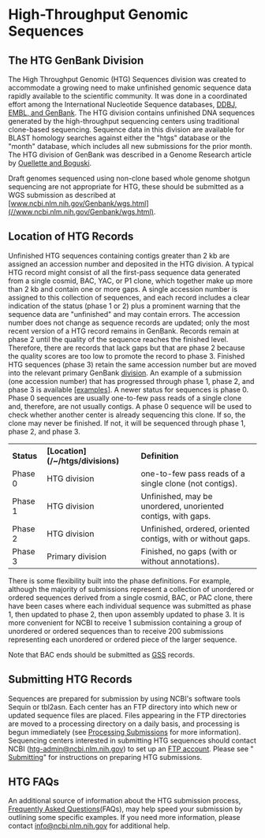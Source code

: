 
# High-Throughput Genomic Sequences

## The HTG GenBank Division

The High Throughput Genomic (HTG) Sequences division was created to accommodate a growing need to make unfinished genomic sequence data rapidly available to the scientific community. It was done in a coordinated effort among the International Nucleotide Sequence databases, [DDBJ, EMBL, and GenBank](/~/collab/). The HTG division contains unfinished DNA sequences generated by the high-throughput sequencing centers using traditional clone-based sequencing. Sequence data in this division are available for BLAST homology searches against either the "htgs" database or the "month" database, which includes all new submissions for the prior month. The HTG division of GenBank was described in a Genome Research article by [Ouellette and Boguski](/~/htgs/paper). 

Draft genomes sequenced using non-clone based whole genome shotgun sequencing are not appropriate for HTG, these should be submitted as a WGS submission as described at [www.ncbi.nlm.nih.gov/Genbank/wgs.html](//www.ncbi.nlm.nih.gov/Genbank/wgs.html).

## Location of HTG Records

Unfinished HTG sequences containing contigs greater than 2 kb are assigned an accession number and deposited in the HTG division. A typical HTG record might consist of all the first-pass sequence data generated from a single cosmid, BAC, YAC, or P1 clone, which together make up more than 2 kb and contain one or more gaps. A single accession number is assigned to this collection of sequences, and each record includes a clear indication of the status (phase 1 or 2) plus a prominent warning that the sequence data are "unfinished" and may contain errors. The accession number does not change as sequence records are updated; only the most recent version of a HTG record remains in GenBank. Records remain at phase 2 until the quality of the sequence reaches the finished level. Therefore, there are records that lack gaps but that are phase 2 because the quality scores are too low to promote the record to phase 3\. Finished HTG sequences (phase 3) retain the same accession number but are moved into the relevant primary GenBank [division](/~/htgs/divisions). An example of a submission (one accession number) that has progressed through phase 1, phase 2, and phase 3 is available [[examples](/~/htgs/examples)]. A newer status for sequences is phase 0\. Phase 0 sequences are usually one-to-few pass reads of a single clone and, therefore, are not usually contigs. A phase 0 sequence will be used to check whether another center is already sequencing this clone. If so, the clone may never be finished. If not, it will be sequenced through phase 1, phase 2, and phase 3.

<table border="0" cellpadding="2" cellspacing="0">

<tbody>

<tr>

<th align="left">Status</th>

<th align="left">[Location](/~/htgs/divisions)</th>

<th align="left">Definition</th>

</tr>

<tr>

<td align="left">Phase 0</td>

<td align="left">HTG division</td>

<td align="left">one-to-few pass reads of a single clone (not contigs).</td>

</tr>

<tr>

<td align="left">Phase 1</td>

<td align="left">HTG division</td>

<td align="left">Unfinished, may be unordered, unoriented contigs, with gaps.</td>

</tr>

<tr>

<td align="left">Phase 2</td>

<td align="left">HTG division</td>

<td align="left">Unfinished, ordered, oriented contigs, with or without gaps.</td>

</tr>

<tr>

<td align="left">Phase 3</td>

<td align="left">Primary division</td>

<td align="left">Finished, no gaps (with or without annotations).</td>

</tr>

</tbody>

</table>

There is some flexibility built into the phase definitions. For example, although the majority of submissions represent a collection of unordered or ordered sequences derived from a single cosmid, BAC, or PAC clone, there have been cases where each individual sequence was submitted as phase 1, then updated to phase 2, then upon assembly updated to phase 3\. It is more convenient for NCBI to receive 1 submission containing a group of unordered or ordered sequences than to receive 200 submissions representing each unordered or ordered piece of the larger sequence.

Note that BAC ends should be submitted as [GSS](//www.ncbi.nlm.nih.gov/dbGSS/index.html) records.

## Submitting HTG Records

Sequences are prepared for submission by using NCBI's software tools Sequin or tbl2asn. Each center has an FTP directory into which new or updated sequence files are placed. Files appearing in the FTP directories are moved to a processing directory on a daily basis, and processing is begun immediately (see [Processing Submissions](/~/htgs/processing) for more information). Sequencing centers interested in submitting HTG sequences should contact NCBI ([htg-admin@ncbi.nlm.nih.gov](mailto:htg-admin@ncbi.nlm.nih.gov)) to set up an [FTP account](/~/htgs/ftp). Please see " [Submitting](/~/htgs/subinfo)" for instructions on preparing HTG submissions.

## HTG FAQs

An additional source of information about the HTG submission process, [Frequently Asked Questions](/~/htgs/faq)(FAQs), may help speed your submission by outlining some specific examples. If you need more information, please contact [info@ncbi.nlm.nih.gov](mailto:info@ncbi.nlm.nih.gov) for additional help.





